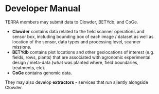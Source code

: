 # Developer Manual

TERRA members may submit data to Clowder, BETYdb, and CoGe.

* **Clowder** contains data related to the field scanner operations and sensor box, including bounding box of each image / dataset as well as location of the sensor, data types and processing level, scanner missions.
* **BETYdb** contains plot locations and other geolocations of interest \(e.g. fields, rows, plants\) that are associated with agronomic experimental design / meta-data \(what was planted where, field boundaries, treatments, etc\).
* **CoGe** contains genomic data.

They may also develop **extractors** - services that run silently alongside Clowder.

